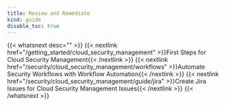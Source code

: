 ```yaml
---
title: Review and Remediate
kind: guide
disable_toc: true
---
```


{{< whatsnext desc="" >}}
    {{< nextlink href="/getting_started/cloud_security_management" >}}First Steps for Cloud Security Management{{< /nextlink >}}
    {{< nextlink href="/security/cloud_security_management/workflows" >}}Automate Security Workflows with Workflow Automation{{< /nextlink >}}
    {{< nextlink href="/security/cloud_security_management/guide/jira" >}}Create Jira Issues for Cloud Security Management Issues{{< /nextlink >}}
{{< /whatsnext >}}